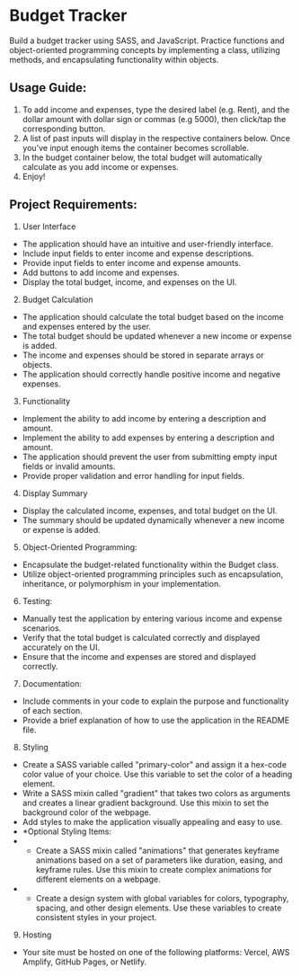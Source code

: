 # Budget Tracker

Build a budget tracker using SASS, and JavaScript. Practice functions and object-oriented programming concepts by implementing a class, utilizing methods, and encapsulating functionality within objects.

## Usage Guide:

1. To add income and expenses, type the desired label (e.g. Rent), and the dollar amount with dollar sign or commas (e.g 5000), then click/tap the corresponding button.
2. A list of past inputs will display in the respective containers below. Once you've input enough items the container becomes scrollable.
3. In the budget container below, the total budget will automatically calculate as you add income or expenses.
4. Enjoy!

## Project Requirements:

1. User Interface

- The application should have an intuitive and user-friendly interface.
- Include input fields to enter income and expense descriptions.
- Provide input fields to enter income and expense amounts.
- Add buttons to add income and expenses.
- Display the total budget, income, and expenses on the UI.

2. Budget Calculation

- The application should calculate the total budget based on the income and expenses entered by the user.
- The total budget should be updated whenever a new income or expense is added.
- The income and expenses should be stored in separate arrays or objects.
- The application should correctly handle positive income and negative expenses.

3. Functionality

- Implement the ability to add income by entering a description and amount.
- Implement the ability to add expenses by entering a description and amount.
- The application should prevent the user from submitting empty input fields or invalid amounts.
- Provide proper validation and error handling for input fields.

4.  Display Summary

- Display the calculated income, expenses, and total budget on the UI.
- The summary should be updated dynamically whenever a new income or expense is added.

5. Object-Oriented Programming:

- Encapsulate the budget-related functionality within the Budget class.
- Utilize object-oriented programming principles such as encapsulation, inheritance, or polymorphism in your implementation.

6. Testing:

- Manually test the application by entering various income and expense scenarios.
- Verify that the total budget is calculated correctly and displayed accurately on the UI.
- Ensure that the income and expenses are stored and displayed correctly.

7. Documentation:

- Include comments in your code to explain the purpose and functionality of each section.
- Provide a brief explanation of how to use the application in the README file.

8. Styling

- Create a SASS variable called "primary-color" and assign it a hex-code color value of your choice. Use this variable to set the color of a heading element.
- Write a SASS mixin called "gradient" that takes two colors as arguments and creates a linear gradient background. Use this mixin to set the background color of the webpage.
- Add styles to make the application visually appealing and easy to use.
- \*Optional Styling Items:
- - Create a SASS mixin called "animations" that generates keyframe animations based on a set of parameters like duration, easing, and keyframe rules. Use this mixin to create complex animations for different elements on a webpage.
- - Create a design system with global variables for colors, typography, spacing, and other design elements. Use these variables to create consistent styles in your project.

9. Hosting

- Your site must be hosted on one of the following platforms: Vercel, AWS Amplify, GitHub Pages, or Netlify.
